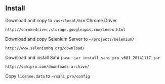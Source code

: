 ## Install

Download and copy to `/usr/local/bin` Chrome Driver

`http://chromedriver.storage.googleapis.com/index.html`

Download and copy Selenium Server to `~/projects/selenium/`

`http://www.seleniumhq.org/download/`

Download and install Sahi `java -jar install_sahi_pro_v601_20141117.jar`

`http://sahipro.com/downloads-archive/`

Copy `license.data` to `~/sahi_pro/config`
